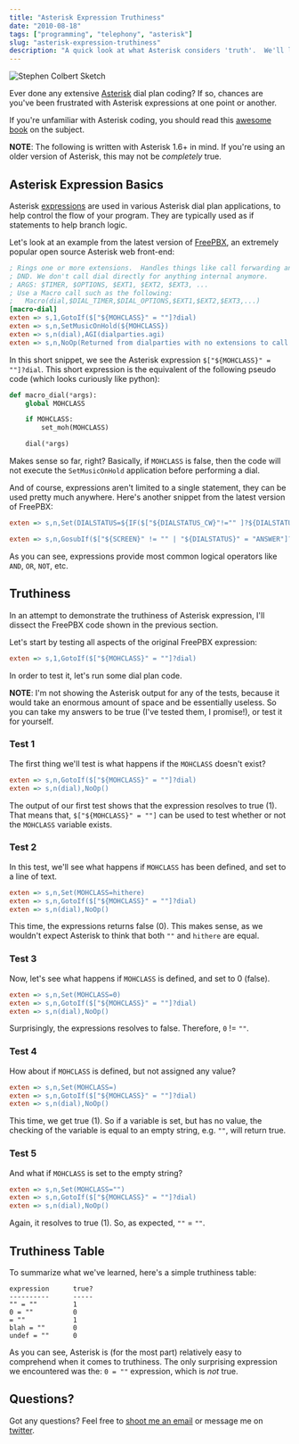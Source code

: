 ```yaml
---
title: "Asterisk Expression Truthiness"
date: "2010-08-18"
tags: ["programming", "telephony", "asterisk"]
slug: "asterisk-expression-truthiness"
description: "A quick look at what Asterisk considers 'truth'.  We'll look at source code and plenty of examples."
---
```



![Stephen Colbert Sketch][]


Ever done any extensive [Asterisk][] dial plan coding?  If so, chances are
you've been frustrated with Asterisk expressions at one point or another.

If you're unfamiliar with Asterisk coding, you should read this
[awesome book][] on the subject.

**NOTE**: The following is written with Asterisk 1.6+ in mind.  If you're using
an older version of Asterisk, this may not be *completely* true.


## Asterisk Expression Basics

Asterisk [expressions][] are used in various Asterisk dial plan applications,
to help control the flow of your program.  They are typically used as if
statements to help branch logic.

Let's look at an example from the latest version of [FreePBX][], an extremely
popular open source Asterisk web front-end:

```ini
; Rings one or more extensions.  Handles things like call forwarding and
; DND. We don't call dial directly for anything internal anymore.
; ARGS: $TIMER, $OPTIONS, $EXT1, $EXT2, $EXT3, ...
; Use a Macro call such as the following:
;   Macro(dial,$DIAL_TIMER,$DIAL_OPTIONS,$EXT1,$EXT2,$EXT3,...)
[macro-dial]
exten => s,1,GotoIf($["${MOHCLASS}" = ""]?dial)
exten => s,n,SetMusicOnHold(${MOHCLASS})
exten => s,n(dial),AGI(dialparties.agi)
exten => s,n,NoOp(Returned from dialparties with no extensions to call and DIALSTATUS: ${DIALSTATUS})
```

In this short snippet, we see the Asterisk expression
`$["${MOHCLASS}" = ""]?dial`.  This short expression is the equivalent of the
following pseudo code (which looks curiously like python):

```python
def macro_dial(*args):
    global MOHCLASS

    if MOHCLASS:
        set_moh(MOHCLASS)

    dial(*args)
```

Makes sense so far, right?  Basically, if `MOHCLASS` is false, then the code
will not execute the `SetMusicOnHold` application before performing a dial.

And of course, expressions aren't limited to a single statement, they can be
used pretty much anywhere.  Here's another snippet from the latest version of
FreePBX:

```ini
exten => s,n,Set(DIALSTATUS=${IF($["${DIALSTATUS_CW}"!="" ]?${DIALSTATUS_CW}:${DIALSTATUS})})

exten => s,n,GosubIf($["${SCREEN}" != "" | "${DIALSTATUS}" = "ANSWER"]?${DIALSTATUS},1)
```

As you can see, expressions provide most common logical operators like `AND`,
`OR`, `NOT`, etc.


## Truthiness

In an attempt to demonstrate the truthiness of Asterisk expression, I'll
dissect the FreePBX code shown in the previous section.

Let's start by testing all aspects of the original FreePBX expression:

```ini
exten => s,1,GotoIf($["${MOHCLASS}" = ""]?dial)
```

In order to test it, let's run some dial plan code.

**NOTE**: I'm not showing the Asterisk output for any of the tests, because it
would take an enormous amount of space and be essentially useless.  So you can
take my answers to be true (I've tested them, I promise!), or test it for
yourself.


### Test 1

The first thing we'll test is what happens if the `MOHCLASS` doesn't exist?

```ini
exten => s,n,GotoIf($["${MOHCLASS}" = ""]?dial)
exten => s,n(dial),NoOp()
```

The output of our first test shows that the expression resolves to true (1).
That means that, `$["${MOHCLASS}" = ""]` can be used to test whether or not the
`MOHCLASS` variable exists.


### Test 2

In this test, we'll see what happens if `MOHCLASS` has been defined, and set to
a line of text.

```ini
exten => s,n,Set(MOHCLASS=hithere)
exten => s,n,GotoIf($["${MOHCLASS}" = ""]?dial)
exten => s,n(dial),NoOp()
```

This time, the expressions returns false (0).  This makes sense, as we wouldn't
expect Asterisk to think that both `""` and `hithere` are equal.


### Test 3

Now, let's see what happens if `MOHCLASS` is defined, and set to 0 (false).

```ini
exten => s,n,Set(MOHCLASS=0)
exten => s,n,GotoIf($["${MOHCLASS}" = ""]?dial)
exten => s,n(dial),NoOp()
```

Surprisingly, the expressions resolves to false.  Therefore, `0` != `""`.


### Test 4

How about if `MOHCLASS` is defined, but not assigned any value?

```ini
exten => s,n,Set(MOHCLASS=)
exten => s,n,GotoIf($["${MOHCLASS}" = ""]?dial)
exten => s,n(dial),NoOp()
```

This time, we get true (1).  So if a variable is set, but has no value, the
checking of the variable is equal to an empty string, e.g. `""`, will return
true.


### Test 5

And what if `MOHCLASS` is set to the empty string?

```ini
exten => s,n,Set(MOHCLASS="")
exten => s,n,GotoIf($["${MOHCLASS}" = ""]?dial)
exten => s,n(dial),NoOp()
```

Again, it resolves to true (1).  So, as expected, `""` = `""`.


## Truthiness Table

To summarize what we've learned, here's a simple truthiness table:

```console
expression      true?
----------      -----
"" = ""         1
0 = ""          0
= ""            1
blah = ""       0
undef = ""      0
```

As you can see, Asterisk is (for the most part) relatively easy to comprehend
when it comes to truthiness.  The only surprising expression we encountered was
the: `0 = ""` expression, which is *not* true.


## Questions?

Got any questions?  Feel free to [shoot me an email][] or message me on
[twitter][].


  [Stephen Colbert Sketch]: /static/blog/images/2010/stephen-colbert-sketch.png "Stephen Colbert Sketch"
  [Asterisk]: http://www.asterisk.org/ "Asterisk"
  [awesome book]: http://www.amazon.com/gp/product/0596517343/ref=as_li_ss_tl?ie=UTF8&camp=1789&creative=390957&creativeASIN=0596517343&linkCode=as2&tag=rdegges-20 "Asterisk: The Definitive Guide"
  [expressions]: http://www.voip-info.org/wiki/view/Asterisk+Expressions "Asterisk Expressions Wiki Page"
  [FreePBX]: http://www.freepbx.org/ "FreePBX"
  [shoot me an email]: mailto:r@rdegges.com "Randall Degges' Email"
  [twitter]: https://twitter.com/rdegges "Randall Degges' Twitter"
